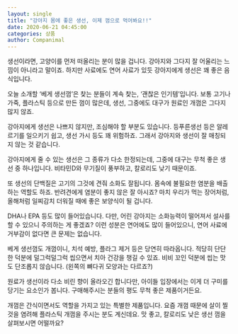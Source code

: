 ```yaml
---
layout: single
title: "강아지 몸에 좋은 생선, 이제 껌으로 먹어봐요!!"
date: 2020-06-21 04:45:00
categories: 상품
author: Companimal
---
```


생선이라면, 고양이를 먼저 떠올리는 분이 많을 겁니다. 강아지와 그다지 잘 어울리는 느낌이 아니라고 말이죠. 하지만 사료에도 연어 사료가 있듯 강아지에게 생선은 꽤 좋은 음식입니다.

오늘 소개할 ‘베게 생선껌’은 찾는 분들이 계속 찾는, ‘괜찮은 인기템’입니다. 보통 고기나 가죽, 플라스틱 등으로 만든 껌이 많은데, 생선, 그중에도 대구가 원료인 개껌은 그다지 많지 않죠.

강아지에게 생선은 나쁘지 않지만, 조심해야 할 부분도 있습니다. 등푸른생선 등은 알레르기를 일으키기 쉽고, 생선 가시 등도 꽤 위험하죠. 그래서 강아지와 생선이 잘 매칭되지 않는 것 같습니다.

강아지에게 줄 수 있는 생선은 그 종류가 다소 한정되는데, 그중에 대구는 무척 좋은 생선 중 하나입니다. 비타민D와 무기질이 풍부하고, 칼로리도 낮기 때문이죠.

또 생선의 단백질은 고기의 그것에 견줘 소화도 잘됩니다. 몸속에 불필요한 염분을 배출하는 역할도 하죠. 반려견에게 염분이 좋지 않은 잘 아시죠? 마치 우리가 먹는 장어처럼, 올해처럼 일찌감치 더워질 때에 좋은 보양식이 될 겁니다.

DHA나 EPA 등도 많이 들어있습니다. 다만, 어린 강아지는 소화능력이 떨어져서 설사를 할 수 있으니 주의하는 게 좋겠죠? 이런 성분은 연어에도 많이 들어있으니, 연어 사료에 거부감이 없다면 큰 문제는 없습니다.

베게 생선껌도 개껌이니, 치석 예방, 플라그 제거 등은 당연히 따라옵니다. 적당히 단단한 덕분에 덜그럭덜그럭 씹으면서 치아 건강을 챙길 수 있죠. 비비 꼬인 덕분에 씹는 맛도 단조롭지 않습니다. (왼쪽의 뼈다귀 모양과는 다르죠?)

원료가 생선이라 다소 비린 향이 올라오긴 합니다만, 아이들 입장에서는 이게 더 구미를 당기는 요소인가 봅니다. 구매해주시는 분들의 평도 무척 좋은 제품이거든요.

개껌은 간식이면서도 역할을 가지고 있는 특별한 제품입니다. 요즘 개껌 때문에 살이 찔 것을 염려해 플라스틱 개껌을 주시는 분도 계신데요. 맛 좋고, 칼로리도 낮은 생선 껌을 살펴보시면 어떨까요?
